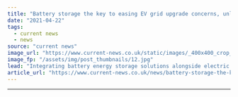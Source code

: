 ```yaml
---
title: "Battery storage the key to easing EV grid upgrade concerns, unlocking other benefits"
date: "2021-04-22"
tags: 
  - current news
  - news
source: "current news"
image_url: "https://www.current-news.co.uk/static/images/_400x400_crop_center-center/PivotPowerBattery.jpg"
image_fp: "/assets/img/post_thumbnails/12.jpg"
lead: "Integrating battery energy storage solutions alongside electric vehicle charging hubs can pose a multitude of benefits to charging operators, while also unlocking benefits for fleet owners."
article_url: "https://www.current-news.co.uk/news/battery-storage-the-key-to-easing-ev-grid-upgrade-concerns-unlocking-other-benefits?utm_source=rss-feeds&utm_medium=rss&utm_campaign=rss"
---
```


---
